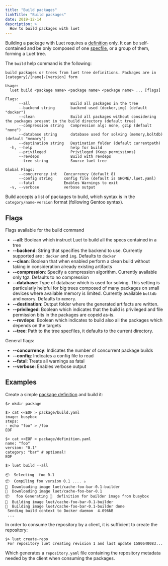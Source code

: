 ```yaml
---
title: "Build packages"
linkTitle: "Build packages"
date: 2019-12-14
description: >
  How to build packages with luet
---
```


Building a package with Luet requires a [definition](/docs/docs/concepts/specfile) only. It can be self-contained and be only composed of one [specfile](/docs/docs/concepts/specfile), or a group of them, forming a Luet tree.

The `build` help command is the following:

```
build packages or trees from luet tree definitions. Packages are in [category]/[name]-[version] form

Usage:
  luet build <package name> <package name> <package name> ... [flags]

Flags:
      --all                  Build all packages in the tree
      --backend string       backend used (docker,img) (default "docker")
      --clean                Build all packages without considering the packages present in the build directory (default true)
      --compression string   Compression alg: none, gzip (default "none")
      --database string      database used for solving (memory,boltdb) (default "memory")
      --destination string   Destination folder (default currentpath)
  -h, --help                 help for build
      --privileged           Privileged (Keep permissions)
      --revdeps              Build with revdeps
      --tree string          Source luet tree

Global Flags:
      --concurrency int   Concurrency (default 8)
      --config string     config file (default is $HOME/.luet.yaml)
      --fatal             Enables Warnings to exit
  -v, --verbose           verbose output
```

Build accepts a list of packages to build, which syntax is in the `category/name-version` format (following Gentoo syntax). 

## Flags

Flags available for the build command

- **--all**: Boolean which instruct Luet to build all the specs contained in a tree
- **--backend**: String that specifies the backend to use. Currently supported are : `docker` and `img`. Defaults to `docker`
- **--clean**: Boolean that when enabled perform a clean build without taking in consideration already existing artifacts
- **--compression**: Specify a compression algorithm. Currently available only tgz. Defaults to no compression
- **--database**: Type of database which is used for solving. This setting is particularly helpful for big trees composed of many packages on small devices where available memory is limited. Currently available `boltdb` and `memory`. Defaults to `memory`.
- **--destination**: Output folder where the generated artifacts are written.
- **--privileged**: Boolean which indicates that the build is privileged and file permission bits in the packages are copeid as-is. 
- **--revdeps**: Boolean which indicates to build also all the packages which depends on the targets
- **--tree**: Path to the tree specfiles, it defaults to the current directory.

General flags:

- **--concurrency**: Indicates the number of concurrent package builds
- **--config**: Indicates a config file to read
- **--fatal**: Treats all warnings as fatal
- **--verbose**: Enables verbose output

## Examples

Create a simple [package definition](/docs/docs/concepts/specfile) and build it:

```
$> mkdir package

$> cat <<EOF > package/build.yaml
image: busybox
steps:
- echo "foo" > /foo
EOF

$> cat <<EOF > package/definition.yaml
name: "foo"
version: "0.1"
category: "bar" # optional!
EOF

$> luet build --all

📦  Selecting  foo 0.1
📦  Compiling foo version 0.1 .... ☕
🐋  Downloading image luet/cache-foo-bar-0.1-builder
🐋  Downloading image luet/cache-foo-bar-0.1
📦   foo Generating 🐋  definition for builder image from busybox
🐋  Building image luet/cache-foo-bar-0.1-builder
🐋  Building image luet/cache-foo-bar-0.1-builder done
 Sending build context to Docker daemon  4.096kB
 ...

```

In order to consume the repository by a client, it is sufficient to create the repository:

```
$> luet create-repo
 For repository luet creating revision 1 and last update 1580640083...
```

Which generates a `repository.yaml` file containing the repository metadata needed by the client when consuming the packages.